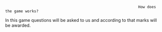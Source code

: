                                                                 How does the game works?
In this game questions will be asked to us and according to that marks will be awarded.

